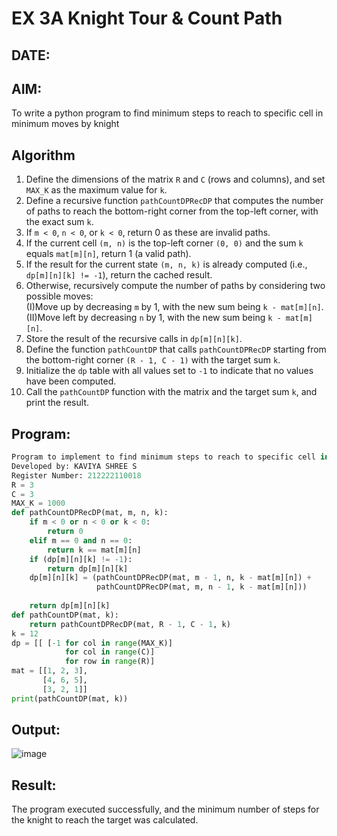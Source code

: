 # EX 3A Knight Tour & Count Path
## DATE:
## AIM:
To write a python program to find minimum steps to reach to specific cell in minimum moves by knight


## Algorithm
1. Define the dimensions of the matrix `R` and `C` (rows and columns), and set `MAX_K` as the maximum value for `k`.  
2. Define a recursive function `pathCountDPRecDP` that computes the number of paths to reach the bottom-right corner from the top-left corner, with the exact sum `k`.  
3. If `m < 0`, `n < 0`, or `k < 0`, return 0 as these are invalid paths.  
4. If the current cell `(m, n)` is the top-left corner `(0, 0)` and the sum `k` equals `mat[m][n]`, return 1 (a valid path).  
5. If the result for the current state `(m, n, k)` is already computed (i.e., `dp[m][n][k] != -1`), return the cached result.  
6. Otherwise, recursively compute the number of paths by considering two possible moves:  
   (I)Move up by decreasing `m` by 1, with the new sum being `k - mat[m][n]`.  
   (II)Move left by decreasing `n` by 1, with the new sum being `k - mat[m][n]`.  
7. Store the result of the recursive calls in `dp[m][n][k]`.  
8. Define the function `pathCountDP` that calls `pathCountDPRecDP` starting from the bottom-right corner `(R - 1, C - 1)` with the target sum `k`.  
9. Initialize the `dp` table with all values set to `-1` to indicate that no values have been computed.  
10. Call the `pathCountDP` function with the matrix and the target sum `k`, and print the result.  

## Program:
```python
Program to implement to find minimum steps to reach to specific cell in minimum moves by knight.
Developed by: KAVIYA SHREE S
Register Number: 212222110018
R = 3
C = 3
MAX_K = 1000
def pathCountDPRecDP(mat, m, n, k):
    if m < 0 or n < 0 or k < 0:
        return 0
    elif m == 0 and n == 0:
        return k == mat[m][n]
    if (dp[m][n][k] != -1):
        return dp[m][n][k]
    dp[m][n][k] = (pathCountDPRecDP(mat, m - 1, n, k - mat[m][n]) +
                   pathCountDPRecDP(mat, m, n - 1, k - mat[m][n]))
     
    return dp[m][n][k]
def pathCountDP(mat, k):
    return pathCountDPRecDP(mat, R - 1, C - 1, k)
k = 12
dp = [[ [-1 for col in range(MAX_K)]
            for col in range(C)]
            for row in range(R)]
mat = [[1, 2, 3],
       [4, 6, 5],
       [3, 2, 1]]
print(pathCountDP(mat, k))
```

## Output:
![image](https://github.com/user-attachments/assets/4d019099-c9be-456c-ab4f-44f80713db8f)

## Result:
The program executed successfully, and the minimum number of steps for the knight to reach the target was calculated.
